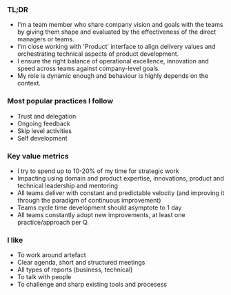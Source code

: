 ### TL;DR
- I'm a team member who share company vision and goals with the teams by giving them shape and evaluated by the effectiveness of the direct managers or teams.
- I'm close working with 'Product' interface to align delivery values and orchestrating technical aspects of product development.
- I ensure the right balance of operational excellence, innovation and speed across teams against company-level goals.
- My role is dynamic enough and behaviour is highly depends on the context.

### Most popular practices I follow 
- Trust and delegation
- Ongoing feedback
- Skip level activities
- Self development

### Key value metrics
- I try to spend up to 10-20% of my time for strategic work
- Impacting using domain and product expertise, innovations, product and technical leadership and mentoring
- All teams deliver with constant and predictable velocity (and improving it through the paradigm of continuous improvement)
- Teams cycle time development should asymptote to 1 day
- All teams constantly adopt new improvements, at least one practice/approach per Q.

### I like
- To work around artefact
- Clear agenda, short and structured meetings
- All types of reports (business, technical)
- To talk with people
- To challenge and sharp existing tools and procesess

